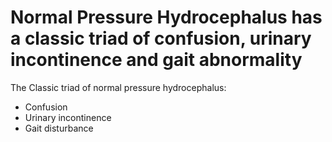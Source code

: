 # Normal Pressure Hydrocephalus has a classic triad of confusion, urinary incontinence and gait abnormality
The Classic triad of normal pressure hydrocephalus:
* Confusion
* Urinary incontinence
* Gait disturbance

<!-- {BearID:9B59BA98-DC0B-459A-822D-CCE3B02348EE-8082-000001E67A4D4F89} -->
